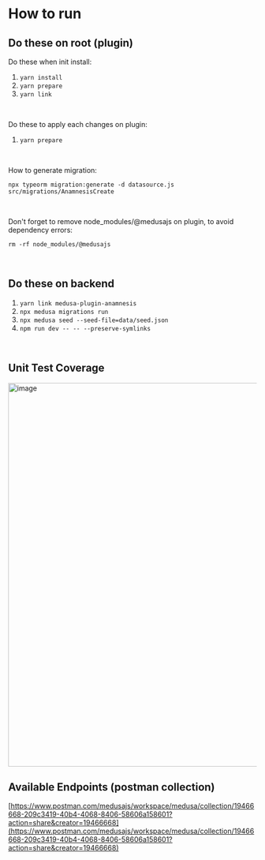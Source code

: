 # How to run

## Do these on root (plugin)
Do these when init install:
1. `yarn install`
2. `yarn prepare`
3. `yarn link`

<br>

Do these to apply each changes on plugin:
1. `yarn prepare`

<br>

How to generate migration:

```
npx typeorm migration:generate -d datasource.js src/migrations/AnamnesisCreate
```
<br>

Don't forget to remove node_modules/@medusajs on plugin, to avoid dependency errors:

```
rm -rf node_modules/@medusajs
```

<br>

## Do these on backend
1. `yarn link medusa-plugin-anamnesis`
2. `npx medusa migrations run`
3. `npx medusa seed --seed-file=data/seed.json`
4. `npm run dev -- -- --preserve-symlinks`

<br>

## Unit Test Coverage
<img width="778" alt="image" src="https://github.com/user-attachments/assets/658c39a1-7c34-40f0-ad4e-209466104348">

<br>

## Available Endpoints (postman collection)
[https://www.postman.com/medusajs/workspace/medusa/collection/19466668-209c3419-40b4-4068-8406-58606a158601?action=share&creator=19466668](https://www.postman.com/medusajs/workspace/medusa/collection/19466668-209c3419-40b4-4068-8406-58606a158601?action=share&creator=19466668)